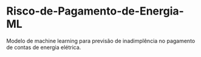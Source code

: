 # Risco-de-Pagamento-de-Energia-ML
Modelo de machine learning para previsão de inadimplência no pagamento de contas de energia elétrica.
